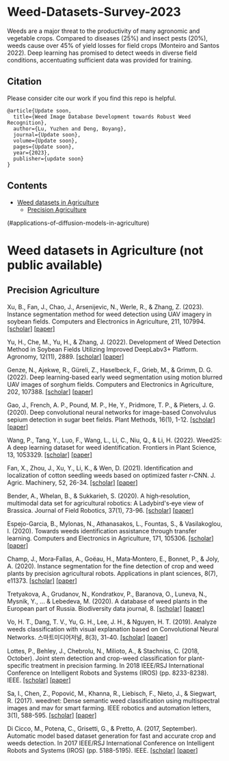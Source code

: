 # Weed-Datasets-Survey-2023
 Weeds are a major threat to the productivity of many agronomic and vegetable crops. Compared to diseases (25%) and insect pests (20%), weeds cause over 45% of yield losses for field crops (Monteiro and Santos 2022). Deep learning has promised to detect weeds in diverse field conditions, accentuating sufficient data was provided for training. 


## Citation
Please consider cite our work if you find this repo is helpful.
```
@article{Update soon,
  title={Weed Image Database Development towards Robust Weed Recognition},
  author={Lu, Yuzhen and Deng, Boyang},
  journal={Update soon},
  volume={Update soon},
  pages={Update soon},
  year={2023},
  publisher={update soon}
}
```

## Contents

* [Weed datasets in Agriculture](#applications-of-gans-in-agriculture)
  * [Precision Agriculture](#precision-agriculture)

(#applications-of-diffusion-models-in-agriculture)

# Weed datasets in Agriculture (not public available)
## Precision Agriculture

Xu, B., Fan, J., Chao, J., Arsenijevic, N., Werle, R., & Zhang, Z. (2023). Instance segmentation method for weed detection using UAV imagery in soybean fields. Computers and Electronics in Agriculture, 211, 107994. [[scholar]](https://scholar.google.com/scholar?hl=en&as_sdt=0%2C23&q=Instance+segmentation+method+for+weed+detection+using+UAV+imagery+in+soybean+fields&btnG=) [[paper]](https://www.sciencedirect.com/science/article/pii/S0168169923003824)

Yu, H., Che, M., Yu, H., & Zhang, J. (2022). Development of Weed Detection Method in Soybean Fields Utilizing Improved DeepLabv3+ Platform. Agronomy, 12(11), 2889. [[scholar]](https://scholar.google.com.sg/scholar?hl=en&as_sdt=0%2C23&q=Development+of+Weed+Detection+Method+in+Soybean+Fields+Utilizing+Improved+DeepLabv3%2B+Platform&btnG=) [[paper]](https://www.mdpi.com/2073-4395/12/11/2889)

Genze, N., Ajekwe, R., Güreli, Z., Haselbeck, F., Grieb, M., & Grimm, D. G. (2022). Deep learning-based early weed segmentation using motion blurred UAV images of sorghum fields. Computers and Electronics in Agriculture, 202, 107388. [[scholar]](https://scholar.google.com.sg/scholar?hl=en&as_sdt=0%2C23&q=Deep+learning-based+early+weed+segmentation+using+motion+blurred+UAV+images+of+sorghum+fields&btnG=) [[paper]](https://www.sciencedirect.com/science/article/pii/S0168169922006962)

Gao, J., French, A. P., Pound, M. P., He, Y., Pridmore, T. P., & Pieters, J. G. (2020). Deep convolutional neural networks for image-based Convolvulus sepium detection in sugar beet fields. Plant Methods, 16(1), 1-12. [[scholar]](https://scholar.google.com.sg/scholar?hl=en&as_sdt=0%2C23&q=Deep+convolutional+neural+networks+for+image-based+convolvulus+sepium+detection+in+sugar+beet+fields&btnG=) [[paper]](https://plantmethods.biomedcentral.com/articles/10.1186/s13007-020-00570-z)

Wang, P., Tang, Y., Luo, F., Wang, L., Li, C., Niu, Q., & Li, H. (2022). Weed25: A deep learning dataset for weed identification. Frontiers in Plant Science, 13, 1053329. [[scholar]](https://scholar.google.com.sg/scholar?hl=en&as_sdt=0%2C23&q=Weed25+%28Wang+et+al.+2022%29&btnG=) [[paper]](https://www.frontiersin.org/articles/10.3389/fpls.2022.1053329/full)

Fan, X., Zhou, J., Xu, Y., Li, K., & Wen, D. (2021). Identification and localization of cotton seedling weeds based on optimized faster r-CNN. J. Agric. Machinery, 52, 26-34. [[scholar]](https://scholar.google.com.sg/scholar?hl=en&as_sdt=0%2C23&q=Cotton+Seedling+Weeds+%28Fan+et+al.+2021%29+&btnG=) [[paper]](http://nyjxxb.net/index.php/journal/article/view/1178/1172)

Bender, A., Whelan, B., & Sukkarieh, S. (2020). A high‐resolution, multimodal data set for agricultural robotics: A Ladybird's‐eye view of Brassica. Journal of Field Robotics, 37(1), 73-96. [[scholar]](https://scholar.google.com.sg/scholar?hl=en&as_sdt=0%2C23&q=Ladybird+Cobbitty+Brassica+%28Bender+et+al.+2020%29&btnG=) [[paper]](https://onlinelibrary.wiley.com/doi/abs/10.1002/rob.21877)

Espejo-Garcia, B., Mylonas, N., Athanasakos, L., Fountas, S., & Vasilakoglou, I. (2020). Towards weeds identification assistance through transfer learning. Computers and Electronics in Agriculture, 171, 105306. [[scholar]](https://scholar.google.com.sg/scholar?hl=en&as_sdt=0%2C23&q=Early+crop+weed+%28Espejo-Garcia+et+al.+2020%29&btnG=) [[paper]](https://www.sciencedirect.com/science/article/pii/S0168169919319854)

Champ, J., Mora‐Fallas, A., Goëau, H., Mata‐Montero, E., Bonnet, P., & Joly, A. (2020). Instance segmentation for the fine detection of crop and weed plants by precision agricultural robots. Applications in plant sciences, 8(7), e11373. [[scholar]](https://scholar.google.com.sg/scholar?hl=en&as_sdt=0%2C23&q=Crop+and+weed+plants+by+precision+agricultural+robots+%28J+Champ+et+al.+2020%29&btnG=) [[paper]](https://bsapubs.onlinelibrary.wiley.com/doi/full/10.1002/aps3.11373)

Tretyakova, A., Grudanov, N., Kondratkov, P., Baranova, O., Luneva, N., Mysnik, Y., ... & Lebedeva, M. (2020). A database of weed plants in the European part of Russia. Biodiversity data journal, 8. [[scholar]](https://scholar.google.com.sg/scholar?hl=en&as_sdt=0%2C23&q=Weed+plants+of+the+European+part+of+Russia+%28Tretyakova+et%C2%A0al.+2020%29&btnG=#d=gs_cit&t=1688158168576&u=%2Fscholar%3Fq%3Dinfo%3AWSRSMb0BJIsJ%3Ascholar.google.com%2F%26output%3Dcite%26scirp%3D0%26hl%3Den) [[paper]](https://www.ncbi.nlm.nih.gov/pmc/articles/PMC7606405/)

Vo, H. T., Dang, T. V., Yu, G. H., Lee, J. H., & Nguyen, H. T. (2019). Analyze weeds classification with visual explanation based on Convolutional Neural Networks. 스마트미디어저널, 8(3), 31-40. [[scholar]](https://scholar.google.com.sg/scholar?hl=en&as_sdt=0%2C23&q=Analyze+weeds+classification+with+visual+explanation+based+on+Convolutional+Neural+Networks+&btnG=) [[paper]](https://koreascience.kr/article/JAKO201929064694763.pdf)

Lottes, P., Behley, J., Chebrolu, N., Milioto, A., & Stachniss, C. (2018, October). Joint stem detection and crop-weed classification for plant-specific treatment in precision farming. In 2018 IEEE/RSJ International Conference on Intelligent Robots and Systems (IROS) (pp. 8233-8238). IEEE. [[scholar]](https://scholar.google.com.sg/scholar?hl=en&as_sdt=0%2C23&q=Joint+stem+detection+%28Lottes+et+al.+2018%29&btnG=#d=gs_cit&t=1688159423235&u=%2Fscholar%3Fq%3Dinfo%3AXwJiniFULCAJ%3Ascholar.google.com%2F%26output%3Dcite%26scirp%3D0%26hl%3Den) [[paper]](https://ieeexplore.ieee.org/abstract/document/8593678)

Sa, I., Chen, Z., Popović, M., Khanna, R., Liebisch, F., Nieto, J., & Siegwart, R. (2017). weednet: Dense semantic weed classification using multispectral images and mav for smart farming. IEEE robotics and automation letters, 3(1), 588-595. [[scholar]](https://scholar.google.com.sg/scholar?hl=en&as_sdt=0%2C23&q=weedNet+%28Sa+et+al.+2017%29&btnG=) [[paper]](https://ieeexplore.ieee.org/abstract/document/8115245) 

Di Cicco, M., Potena, C., Grisetti, G., & Pretto, A. (2017, September). Automatic model based dataset generation for fast and accurate crop and weeds detection. In 2017 IEEE/RSJ International Conference on Intelligent Robots and Systems (IROS) (pp. 5188-5195). IEEE. [[scholar]](https://scholar.google.com.sg/scholar?hl=en&as_sdt=0%2C23&q=Synthetic+SugarBeet+Weeds+%28Cicco+et+al.+2017%29&btnG=) [[paper]](https://ieeexplore.ieee.org/abstract/document/8206408) 


